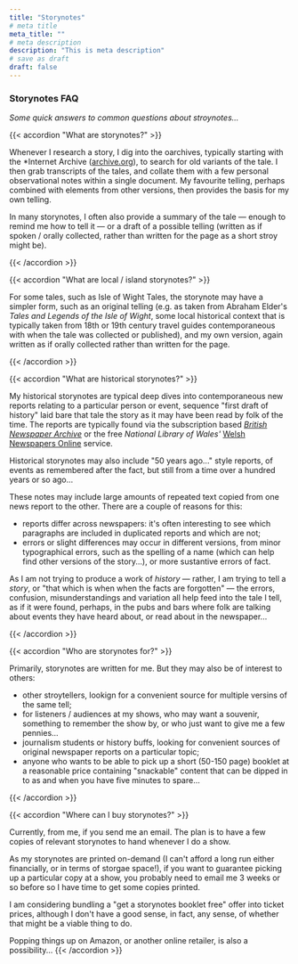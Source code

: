 ```yaml
---
title: "Storynotes"
# meta title
meta_title: ""
# meta description
description: "This is meta description"
# save as draft
draft: false
---
```


### Storynotes FAQ

*Some quick answers to common questions about stroynotes...*

{{< accordion "What are storynotes?" >}}

Whenever I research a story, I dig into the oarchives, typically starting with the *Internet Archive ([archive.org](https://archive.org)), to search for old variants of the tale. I then grab transcripts of the tales, and collate them with a few personal observational notes within a single document. My favourite telling, perhaps combined with elements from other versions, then provides the basis for my own telling.

In many storynotes, I often also provide a summary of the tale — enough to remind me how to tell it — or a draft of a possible telling (written as if spoken / orally collected, rather than written for the page as a short stroy might be).

{{< /accordion >}}

{{< accordion "What are local / island storynotes?" >}}

For some tales, such as Isle of Wight Tales, the storynote may have a simpler form, such as an original telling (e.g. as taken from Abraham Elder's *Tales and Legends of the Isle of Wight*, some local historical context that is typically taken from 18th or 19th century travel guides contemporaneous with when the tale was collected or published), and my own version, again written as if orally collected rather than written for the page.

{{< /accordion >}}


{{< accordion "What are historical storynotes?" >}}

My historical storynotes are typical deep dives into contemporaneous new reports relating to a particular person or event, sequence "first draft of history" laid bare that tale the story as it may have been read by folk of the time. The reports are typically found via the subscription based [*British Newspaper Archive*](https://britishnewspaperarchive.co.uk/) or the free *National Library of Wales'* [Welsh Newspapers Online](https://newspapers.library.wales/) service.

Historical storynotes may also include "50 years ago..." style reports, of events as remembered after the fact, but still from a time over a hundred years or so ago...

These notes may include large amounts of repeated text copied from one news report to the other. There are a couple of reasons for this:

- reports differ across newspapers: it's often interesting to see which paragraphs are included in duplicated reports and which are not;
- errors or slight differences may occur in different versions, from minor typographical errors, such as the spelling of a name (which can help find other versions of the story...), or more sustantive errors of fact.

As I am not trying to produce a work of *history* — rather, I am trying to tell a *story*, or "that which is when when the facts are forgotten" — the errors, confusion, misunderstandings and variation all help feed into the tale I tell, as if it were found, perhaps, in the pubs and bars where folk are talking about events they have heard about, or read about in the newspaper...

{{< /accordion >}}

{{< accordion "Who are storynotes for?" >}}

Primarily, storynotes are written for me. But they may also be of interest to others:

- other stroytellers, lookign for a convenient source for multiple versins of the same tell;
- for listeners / audiences at my shows, who may want a souvenir, something to remember the show by, or who just want to give me a few pennies...
- journalism students or history buffs, looking for convenient sources of original newspaper reports on a particular topic;
- anyone who wants to be able to pick up a short (50-150 page) booklet at a reasonable price containing "snackable" content that can be dipped in to as and when you have five minutes to spare...

{{< /accordion >}}

{{< accordion "Where can I buy storynotes?" >}}

Currently, from me, if you send me an email. The plan is to have a few copies of relevant storynotes to hand whenever I do a show.

As my storynotes are printed on-demand (I can't afford a long run either financially, or in terms of storgae space!), if you want to guarantee picking up a particular copy at a show, you probably need to email me 3 weeks or so before so I have time to get some copies printed.

I am considering bundling a "get a storynotes booklet free" offer into ticket prices, although I don't have a good sense, in fact, any sense, of whether that might be a viable thing to do. 

Popping things up on Amazon, or another online retailer, is also a possibility...
{{< /accordion >}}
